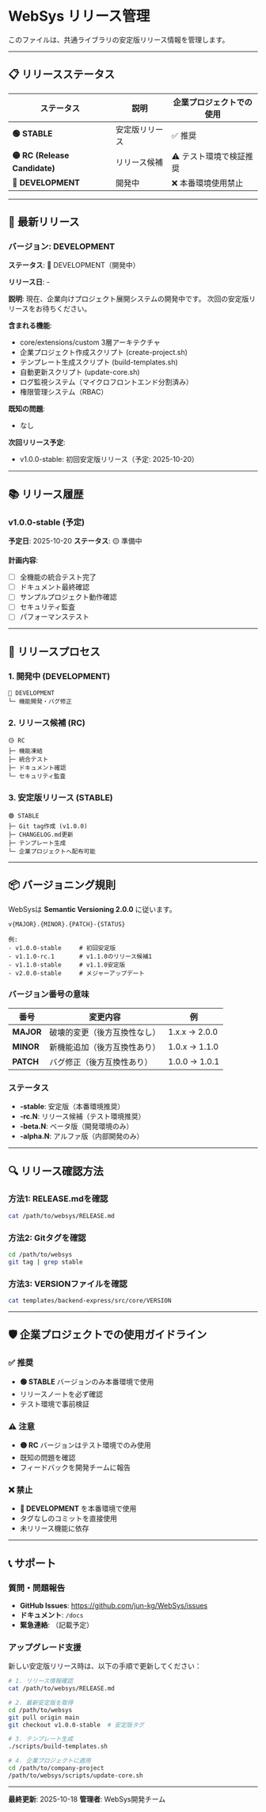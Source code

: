 # WebSys リリース管理

このファイルは、共通ライブラリの安定版リリース情報を管理します。

---

## 📋 リリースステータス

| ステータス | 説明 | 企業プロジェクトでの使用 |
|-----------|------|------------------------|
| **🟢 STABLE** | 安定版リリース | ✅ 推奨 |
| **🟡 RC (Release Candidate)** | リリース候補 | ⚠️ テスト環境で検証推奨 |
| **🔴 DEVELOPMENT** | 開発中 | ❌ 本番環境使用禁止 |

---

## 🚀 最新リリース

### バージョン: **DEVELOPMENT**
**ステータス**: 🔴 DEVELOPMENT（開発中）

**リリース日**: -

**説明**:
現在、企業向けプロジェクト展開システムの開発中です。
次回の安定版リリースをお待ちください。

**含まれる機能**:
- core/extensions/custom 3層アーキテクチャ
- 企業プロジェクト作成スクリプト (create-project.sh)
- テンプレート生成スクリプト (build-templates.sh)
- 自動更新スクリプト (update-core.sh)
- ログ監視システム（マイクロフロントエンド分割済み）
- 権限管理システム（RBAC）

**既知の問題**:
- なし

**次回リリース予定**:
- v1.0.0-stable: 初回安定版リリース（予定: 2025-10-20）

---

## 📚 リリース履歴

### v1.0.0-stable (予定)
**予定日**: 2025-10-20
**ステータス**: 🟡 準備中

**計画内容**:
- [ ] 全機能の統合テスト完了
- [ ] ドキュメント最終確認
- [ ] サンプルプロジェクト動作確認
- [ ] セキュリティ監査
- [ ] パフォーマンステスト

---

## 🔄 リリースプロセス

### 1. 開発中 (DEVELOPMENT)
```
🔴 DEVELOPMENT
└─ 機能開発・バグ修正
```

### 2. リリース候補 (RC)
```
🟡 RC
├─ 機能凍結
├─ 統合テスト
├─ ドキュメント確認
└─ セキュリティ監査
```

### 3. 安定版リリース (STABLE)
```
🟢 STABLE
├─ Git tag作成 (v1.0.0)
├─ CHANGELOG.md更新
├─ テンプレート生成
└─ 企業プロジェクトへ配布可能
```

---

## 📦 バージョニング規則

WebSysは **Semantic Versioning 2.0.0** に従います。

```
v{MAJOR}.{MINOR}.{PATCH}-{STATUS}

例:
- v1.0.0-stable     # 初回安定版
- v1.1.0-rc.1       # v1.1.0のリリース候補1
- v1.1.0-stable     # v1.1.0安定版
- v2.0.0-stable     # メジャーアップデート
```

### バージョン番号の意味

| 番号 | 変更内容 | 例 |
|------|---------|-----|
| **MAJOR** | 破壊的変更（後方互換性なし） | 1.x.x → 2.0.0 |
| **MINOR** | 新機能追加（後方互換性あり） | 1.0.x → 1.1.0 |
| **PATCH** | バグ修正（後方互換性あり） | 1.0.0 → 1.0.1 |

### ステータス

- **-stable**: 安定版（本番環境推奨）
- **-rc.N**: リリース候補（テスト環境推奨）
- **-beta.N**: ベータ版（開発環境のみ）
- **-alpha.N**: アルファ版（内部開発のみ）

---

## 🔍 リリース確認方法

### 方法1: RELEASE.mdを確認

```bash
cat /path/to/websys/RELEASE.md
```

### 方法2: Gitタグを確認

```bash
cd /path/to/websys
git tag | grep stable
```

### 方法3: VERSIONファイルを確認

```bash
cat templates/backend-express/src/core/VERSION
```

---

## 🛡️ 企業プロジェクトでの使用ガイドライン

### ✅ 推奨

- **🟢 STABLE** バージョンのみ本番環境で使用
- リリースノートを必ず確認
- テスト環境で事前検証

### ⚠️ 注意

- **🟡 RC** バージョンはテスト環境でのみ使用
- 既知の問題を確認
- フィードバックを開発チームに報告

### ❌ 禁止

- **🔴 DEVELOPMENT** を本番環境で使用
- タグなしのコミットを直接使用
- 未リリース機能に依存

---

## 📞 サポート

### 質問・問題報告

- **GitHub Issues**: https://github.com/jun-kg/WebSys/issues
- **ドキュメント**: `/docs`
- **緊急連絡**: （記載予定）

### アップグレード支援

新しい安定版リリース時は、以下の手順で更新してください：

```bash
# 1. リリース情報確認
cat /path/to/websys/RELEASE.md

# 2. 最新安定版を取得
cd /path/to/websys
git pull origin main
git checkout v1.0.0-stable  # 安定版タグ

# 3. テンプレート生成
./scripts/build-templates.sh

# 4. 企業プロジェクトに適用
cd /path/to/company-project
/path/to/websys/scripts/update-core.sh
```

---

**最終更新**: 2025-10-18
**管理者**: WebSys開発チーム

